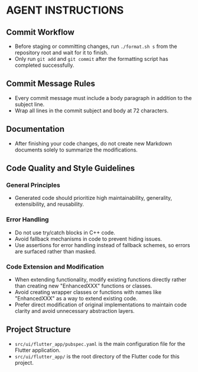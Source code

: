 # AGENT INSTRUCTIONS

## Commit Workflow
- Before staging or committing changes, run `./format.sh s` from the
  repository root and wait for it to finish.
- Only run `git add` and `git commit` after the formatting script has
  completed successfully.

## Commit Message Rules
- Every commit message must include a body paragraph in addition to the
  subject line.
- Wrap all lines in the commit subject and body at 72 characters.

## Documentation
- After finishing your code changes, do not create new Markdown documents
  solely to summarize the modifications.

## Code Quality and Style Guidelines

### General Principles
- Generated code should prioritize high maintainability, generality,
  extensibility, and reusability.

### Error Handling
- Do not use try/catch blocks in C++ code.
- Avoid fallback mechanisms in code to prevent hiding issues.
- Use assertions for error handling instead of fallback schemes, so errors
  are surfaced rather than masked.

### Code Extension and Modification
- When extending functionality, modify existing functions directly rather
  than creating new "EnhancedXXX" functions or classes.
- Avoid creating wrapper classes or functions with names like "EnhancedXXX"
  as a way to extend existing code.
- Prefer direct modification of original implementations to maintain code
  clarity and avoid unnecessary abstraction layers.

## Project Structure

- `src/ui/flutter_app/pubspec.yaml` is the main configuration file for the
  Flutter application.
- `src/ui/flutter_app/` is the root directory of the Flutter code for this
  project.

